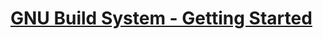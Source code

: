# [GNU Build System - Getting Started]



[GNU Build System - Getting Started]: http://acodedaddy.blogspot.com/2018/05/gnu-build-system-getting-started.html
